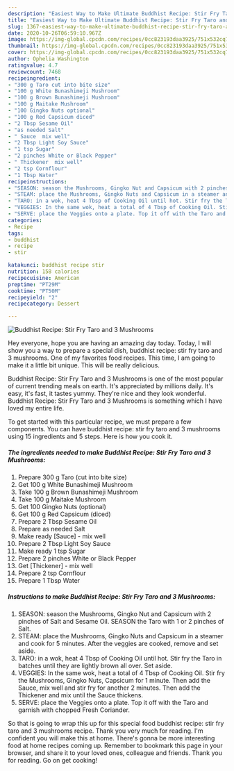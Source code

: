 ```yaml
---
description: "Easiest Way to Make Ultimate Buddhist Recipe: Stir Fry Taro and 3 Mushrooms"
title: "Easiest Way to Make Ultimate Buddhist Recipe: Stir Fry Taro and 3 Mushrooms"
slug: 1367-easiest-way-to-make-ultimate-buddhist-recipe-stir-fry-taro-and-3-mushrooms
date: 2020-10-26T06:59:10.967Z
image: https://img-global.cpcdn.com/recipes/0cc823193daa3925/751x532cq70/buddhist-recipe-stir-fry-taro-and-3-mushrooms-recipe-main-photo.jpg
thumbnail: https://img-global.cpcdn.com/recipes/0cc823193daa3925/751x532cq70/buddhist-recipe-stir-fry-taro-and-3-mushrooms-recipe-main-photo.jpg
cover: https://img-global.cpcdn.com/recipes/0cc823193daa3925/751x532cq70/buddhist-recipe-stir-fry-taro-and-3-mushrooms-recipe-main-photo.jpg
author: Ophelia Washington
ratingvalue: 4.7
reviewcount: 7468
recipeingredient:
- "300 g Taro cut into bite size"
- "100 g White Bunashimeji Mushroom"
- "100 g Brown Bunashimeji Mushroom"
- "100 g Maitake Mushroom"
- "100 Gingko Nuts optional"
- "100 g Red Capsicum diced"
- "2 Tbsp Sesame Oil"
- "as needed Salt"
- " Sauce  mix well"
- "2 Tbsp Light Soy Sauce"
- "1 tsp Sugar"
- "2 pinches White or Black Pepper"
- " Thickener  mix well"
- "2 tsp Cornflour"
- "1 Tbsp Water"
recipeinstructions:
- "SEASON: season the Mushrooms, Gingko Nut and Capsicum with 2 pinches of Salt and Sesame Oil. SEASON the Taro with 1 or 2 pinches of Salt."
- "STEAM: place the Mushrooms, Gingko Nuts and Capsicum in a steamer and cook for 5 minutes. After the veggies are cooked, remove and set aside."
- "TARO: in a wok, heat 4 Tbsp of Cooking Oil until hot. Stir fry the Taro in batches until they are lightly brown all over. Set aside."
- "VEGGIES: In the same wok, heat a total of 4 Tbsp of Cooking Oil. Stir fry the Mushrooms, Gingko Nuts, Capsicum for 1 minute. Then add the Sauce, mix well and stir fry for another 2 minutes. Then add the Thickener and mix until the Sauce thickens."
- "SERVE: place the Veggies onto a plate. Top it off with the Taro and garnish with chopped Fresh Coriander."
categories:
- Recipe
tags:
- buddhist
- recipe
- stir

katakunci: buddhist recipe stir 
nutrition: 158 calories
recipecuisine: American
preptime: "PT29M"
cooktime: "PT50M"
recipeyield: "2"
recipecategory: Dessert

---
```



![Buddhist Recipe: Stir Fry Taro and 3 Mushrooms](https://img-global.cpcdn.com/recipes/0cc823193daa3925/751x532cq70/buddhist-recipe-stir-fry-taro-and-3-mushrooms-recipe-main-photo.jpg)

Hey everyone, hope you are having an amazing day today. Today, I will show you a way to prepare a special dish, buddhist recipe: stir fry taro and 3 mushrooms. One of my favorites food recipes. This time, I am going to make it a little bit unique. This will be really delicious.



Buddhist Recipe: Stir Fry Taro and 3 Mushrooms is one of the most popular of current trending meals on earth. It's appreciated by millions daily. It's easy, it's fast, it tastes yummy. They're nice and they look wonderful. Buddhist Recipe: Stir Fry Taro and 3 Mushrooms is something which I have loved my entire life.


To get started with this particular recipe, we must prepare a few components. You can have buddhist recipe: stir fry taro and 3 mushrooms using 15 ingredients and 5 steps. Here is how you cook it.

<!--inarticleads1-->

##### The ingredients needed to make Buddhist Recipe: Stir Fry Taro and 3 Mushrooms:

1. Prepare 300 g Taro (cut into bite size)
1. Get 100 g White Bunashimeji Mushroom
1. Take 100 g Brown Bunashimeji Mushroom
1. Take 100 g Maitake Mushroom
1. Get 100 Gingko Nuts (optional)
1. Get 100 g Red Capsicum (diced)
1. Prepare 2 Tbsp Sesame Oil
1. Prepare as needed Salt
1. Make ready  [Sauce] - mix well
1. Prepare 2 Tbsp Light Soy Sauce
1. Make ready 1 tsp Sugar
1. Prepare 2 pinches White or Black Pepper
1. Get  [Thickener] - mix well
1. Prepare 2 tsp Cornflour
1. Prepare 1 Tbsp Water




<!--inarticleads2-->

##### Instructions to make Buddhist Recipe: Stir Fry Taro and 3 Mushrooms:

1. SEASON: season the Mushrooms, Gingko Nut and Capsicum with 2 pinches of Salt and Sesame Oil. SEASON the Taro with 1 or 2 pinches of Salt.
1. STEAM: place the Mushrooms, Gingko Nuts and Capsicum in a steamer and cook for 5 minutes. After the veggies are cooked, remove and set aside.
1. TARO: in a wok, heat 4 Tbsp of Cooking Oil until hot. Stir fry the Taro in batches until they are lightly brown all over. Set aside.
1. VEGGIES: In the same wok, heat a total of 4 Tbsp of Cooking Oil. Stir fry the Mushrooms, Gingko Nuts, Capsicum for 1 minute. Then add the Sauce, mix well and stir fry for another 2 minutes. Then add the Thickener and mix until the Sauce thickens.
1. SERVE: place the Veggies onto a plate. Top it off with the Taro and garnish with chopped Fresh Coriander.




So that is going to wrap this up for this special food buddhist recipe: stir fry taro and 3 mushrooms recipe. Thank you very much for reading. I'm confident you will make this at home. There's gonna be more interesting food at home recipes coming up. Remember to bookmark this page in your browser, and share it to your loved ones, colleague and friends. Thank you for reading. Go on get cooking!
